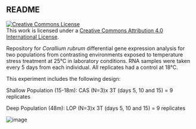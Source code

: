 ## README

<a rel="license" href="http://creativecommons.org/licenses/by/4.0/"><img alt="Creative Commons License" style="border-width:0" src="https://i.creativecommons.org/l/by/4.0/88x31.png" /></a><br />This work is licensed under a <a rel="license" href="http://creativecommons.org/licenses/by/4.0/">Creative Commons Attribution 4.0 International License</a>.

Repository for _Corallium rubrum_ differential gene expression analysis for two populations from contrasting environments exposed to temperature stress treatment at 25°C in laboratory conditions. RNA samples were taken every 5 days from each individual. All replicates had a control at 18°C.

This experiment includes the following design:

Shallow Population (15-18m): CAS (N=3)x 3T (days 5, 10 and 15) = 9 replicates

Deep Population (48m): LOP (N=3)x 3T (days 5, 10 and 15) = 9 replicates

![image](https://github.com/sandrarcr/Crubrum_deseq2/assets/91927380/987fe77d-270c-4fbc-a3cb-a82a5aced618)

